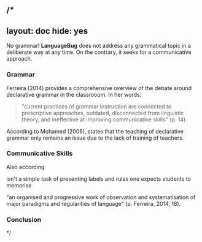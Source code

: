 /*
---
layout: doc
hide: yes
---

No grammar! **LanguageBug** does not address any grammatical topic in a deliberate way at any time. On the contrary, it seeks for a communicative approach.

### Grammar

Ferreira (2014) provides a comprehensive overview of the debate around declarative grammar in the classrooom. In her words:

> "current practices of grammar instruction are connected to prescriptive approaches, outdated, disconnected from linguistic theory, and ineffective at improving communicative skills" (p. 14).

According to Mohamed (2006), states that the teaching of declarative grammar only remains an issue due to the lack of training of teachers.

### Communicative Skills

Also according

isn't a simple task of presenting labels and rules one expects students to memorise

"an organised and progressive work of observation and systematisation of major paradigms and regularities of language" (p. Ferreira, 2014, 18).

### Conclusion
*/